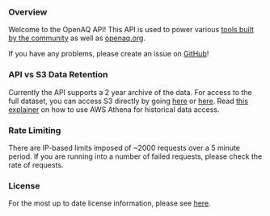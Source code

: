 ### Overview

Welcome to the OpenAQ API! This API is used to power various [tools built by the community](https://openaq.org/#/community) as well as [openaq.org](https://openaq.org). 

If you have any problems, please create an issue on [GitHub](https://github.com/openaq/openaq-api/issues)!

### API vs S3 Data Retention

Currently the API supports a 2 year archive of the data. For access to the full dataset, you can access S3 directly by going [here](https://openaq-fetches.s3.amazonaws.com/index.html) or [here](https://openaq-data.s3.amazonaws.com/index.html). Read [this explainer](https://medium.com/@openaq/how-in-the-world-do-you-access-air-quality-data-older-than-90-days-on-the-openaq-platform-8562df519ecd) on how to use AWS Athena for historical data access.

### Rate Limiting

There are IP-based limits imposed of ~2000 requests over a 5 minute period. If you are running into a number of failed requests, please check the rate of requests.

### License

For the most up to date license information, please see [here](https://github.com/openaq/openaq-api/blob/develop/LICENSE.md).
